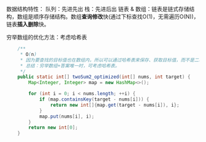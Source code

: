 数据结构特性：
队列：先进先出
栈：先进后出
链表 & 数组：链表是链式存储结构，数组是顺序存储结构。数组**查询修改**快(通过下标查找O(1)，无需遍历O(N))，链表**插入删除**快。

穷举数组的优化方法：考虑哈希表
```java
    /**
     * O(n)
     * 因为要查找的目标值也在数组内，所以可以通过哈希表来保存、获取目标值，而不是二次遍历数组。
     * 总结：穷举数组+答案唯一时，可考虑哈希表。
     */
    public static int[] twoSum2_optimized(int[] nums, int target) {
        Map<Integer, Integer> map = new HashMap<>();

        for (int i = 0; i < nums.length; ++i) {
            if (map.containsKey(target - nums[i])) {
                return new int[]{map.get(target - nums[i]), i};
            }
            map.put(nums[i], i);
        }
        return new int[0];
    }
```